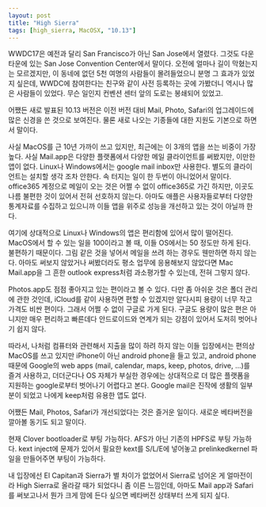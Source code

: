 ```yaml
---
layout: post
title: "High Sierra"
tags: [high_sierra, MacOSX, "10.13"]
---
```


WWDC17은 예전과 달리 San Francisco가 아닌 San Jose에서 열렸다. 그것도 다운 타운에 있는 San Jose Convention Center에서 말이다. 오전에 얼마나 길이 막혔는지는 모르겠지만, 이 동네에 없던 5천 여명의 사람들이 몰려들었으니 분명 그 효과가 있었지 싶은데, WWDC에 참여한다는 친구와 같이 사전 등록하는 곳에 가봤더니 역시나 많은 사람들이 있었다. 무슨 일인지 컨벤션 센터 앞의 도로는 봉쇄되어 있었고.

어쨌든 새로 발표된 10.13 버전은 이전 버전 대비 Mail, Photo, Safari의 업그레이드에 많은 신경을 쓴 것으로 보여진다. 물론 새로 나오는 기종들에 대한 지원도 기본으로 하면서 말이다. 

사실 MacOS를 근 10년 가까이 쓰고 있지만, 최근에는 이 3개의 앱을 쓰는 비중이 가장 높다. 사실 Mail.app은 다양한 플랫폼에서 다양한 메일 클라이언트를 써봤지만, 이만한 앱이 없다. Linux나 Windows에서는 google mail inbox만 사용한다. 별도의 클라이언트는 설치할 생각 조차 안한다. 속 터지는 일이 한 두번이 아니었어서 말이다. office365 계정으로 메일이 오는 것은 어쩔 수 없이 office365로 가긴 하지만, 이곳도 나름 불편한 것이 있어서 전혀 선호하지 않는다. 아마도 애플은 사용자들로부터 다양한 통계자료를 수집하고 있으니까 이들 앱을 위주로 성능을 개선하고 있는 것이 아닐까 한다.

여기에 상대적으로 Linux나 Windows의 앱은 편리함에 있어서 많이 떨어진다. MacOS에서 할 수 있는 일을 100이라고 볼 때, 이들 OS에서는 50 정도만 하게 된다. 불편하기 때문이다. 그림 같은 것을 넣어서 메일을 쓰려 하는 경우도 웬만하면 하지 않는다. 아마도 써보지 않았거나 써봤더라도 평소 업무에 응용해보지 않았다면 Mac Mail.app을 그 흔한 outlook express처럼 과소평가할 수 있는데, 전혀 그렇지 않다. 

Photos.app도 점점 좋아지고 있는 편이라고 볼 수 있다. 다만 좀 아쉬운 것은 폴더 관리에 관한 것인데, iCloud를 같이 사용하면 편할 수 있겠지만 알다시피 용량이 너무 작고 가격도 비싼 편이다. 그래서 어쩔 수 없이 구글로 가게 된다. 구글도 용량이 많은 편은 아니지만 매우 편리하고 빠른데다 안드로이드와 연계가 되는 강점이 있어서 도저히 벗어나기 쉽지 않다.

따라서, 나처럼 컴퓨터와 관련해서 지출을 많이 하려 하지 않는 이들 입장에서는 편의상 MacOS를 쓰고 있지만 iPhone이 아닌 android phone을 들고 있고, android phone때문에 Google의 web apps (mail, calendar, maps, keep, photos, drive, ...)를 즐겨 사용하고, 더더군다나 OS 자체가 부실한 경우에는 상대적으로 더 많은 플랫폼을 지원하는 google로부터 벗어나기 어렵다고 본다. Google mail은 진작에 생활의 일부분이 되었고 나에게 keep처럼 유용한 앱도 없다. 

어쨌든 Mail, Photos, Safari가 개선되었다는 것은 즐거운 일이다. 새로운 베타버전을 깔아볼 동기도 되고 말이다. 

현재 Clover bootloader로 부팅 가능하다. AFS가 아닌 기존의 HPFS로 부팅 가능하다. kext inject에 문제가 있어서 필요한 kext를 S/L/E에 넣어놓고 prelinkedkernel 파일을 만들어주면 부팅이 가능하다. 

내 입장에선 El Capitan과 Sierra가 별 차이가 없었어서 Sierra로 넘어온 게 얼마전이라 High Sierra로 올라갈 때가 되었다니 좀 이른 느낌인데, 아마도 Mail app과 Safari를 써보고나서 뭔가 크게 맘에 든다 싶으면 베타버전 상태부터 쓰게 되지 싶다.
